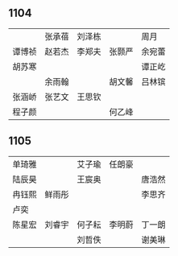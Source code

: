 ## 1104
|     |     |     |     |     |
| --- | --- | --- | --- | --- |
|  | 张承蓓 | 刘泽栋 |  | 周月 |
| 谭博祯 | 赵若杰 | 李郑夫 | 张颢严 | 余宛蕾 |
| 胡苏寒 |  |  |  | 谭正屹 |
|  | 余雨翰 |  | 胡文馨 | 吕林镔 |
| 张涵峤 | 张艺文 | 王思钦 |  |  |
| 程子颜 |  |  | 何乙峰 |  |

## 1105
|     |     |     |     |     |
| --- | --- | --- | --- | --- |
| 单琦雅 |  | 艾子瑜 | 任朗豪 |  |
| 陆辰昊 |  | 王宸奥 |  | 唐浩然 |
| 冉钰熙 | 鲜雨彤 |  |  | 李思齐 |
| 卢奕 |  |  |  |  |
| 陈星宏 | 刘睿宇 | 何子耘 | 李明蔚 | 丁一朗 |
|  |  | 刘哲佚 |  | 谢美琳 |

